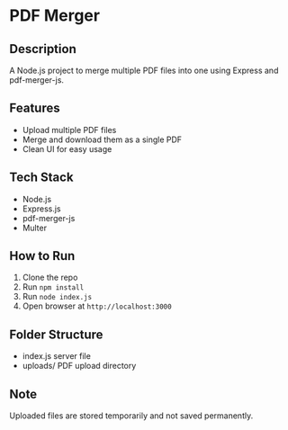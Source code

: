 # PDF Merger 
## Description 
A Node.js project to merge multiple PDF files into one using Express and pdf-merger-js. 
 
## Features 
- Upload multiple PDF files 
- Merge and download them as a single PDF 
- Clean UI for easy usage 
 
## Tech Stack 
- Node.js 
- Express.js 
- pdf-merger-js 
- Multer 
 
## How to Run 
1. Clone the repo 
2. Run `npm install` 
3. Run `node index.js` 
4. Open browser at `http://localhost:3000` 
 
## Folder Structure 
- index.js  server file 
- uploads/  PDF upload directory 
 
## Note 
Uploaded files are stored temporarily and not saved permanently. 
